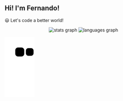 ## Hi! I'm Fernando! 

😃 Let's code a better world!

<div align="center">
  <img src="https://github-readme-stats.vercel.app/api?hide_title=false&hide_rank=false&show_icons=true&include_all_commits=true&count_private=true&disable_animations=false&theme=dracula&locale=en&hide_border=false&username=fghinzelli" height="150" alt="stats graph"  />
  <img src="https://github-readme-stats.vercel.app/api/top-langs?locale=en&hide_title=false&layout=compact&card_width=320&langs_count=5&theme=dracula&hide_border=false&username=fghinzelli" height="150" alt="languages graph"  />
</div>

<!-- github workflow  -->

![github contribution grid snake animation](https://raw.githubusercontent.com/fghinzelli/fghinzelli/output/github-contribution-grid-snake.svg)
